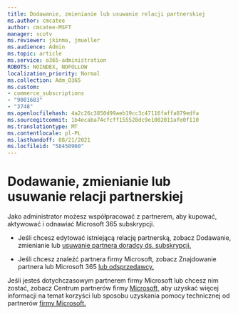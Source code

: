 ```yaml
---
title: Dodawanie, zmienianie lub usuwanie relacji partnerskiej
ms.author: cmcatee
author: cmcatee-MSFT
manager: scotv
ms.reviewer: jkinma, jmueller
ms.audience: Admin
ms.topic: article
ms.service: o365-administration
ROBOTS: NOINDEX, NOFOLLOW
localization_priority: Normal
ms.collection: Adm_O365
ms.custom:
- commerce_subscriptions
- "9001683"
- "3748"
ms.openlocfilehash: 4a2c26c3850d99aeb19cc3c47116faffa879edfa
ms.sourcegitcommit: 1b4ecaba74cfcff155528dc9e1002011afe0f110
ms.translationtype: MT
ms.contentlocale: pl-PL
ms.lasthandoff: 08/21/2021
ms.locfileid: "58450960"
---
```

# <a name="add-change-or-remove-a-partner-relationship"></a>Dodawanie, zmienianie lub usuwanie relacji partnerskiej

Jako administrator możesz współpracować z partnerem, aby kupować, aktywować i odnawiać Microsoft 365 subskrypcji. 

- Jeśli chcesz edytować istniejącą relację partnerską, zobacz Dodawanie, zmienianie lub [usuwanie partnera doradcy ds. subskrypcji.](https://docs.microsoft.com/microsoft-365/admin/misc/add-partner)

- Jeśli chcesz znaleźć partnera firmy Microsoft, zobacz Znajdowanie partnera lub Microsoft 365 [lub odsprzedawcy.](https://docs.microsoft.com/microsoft-365/admin/manage/find-your-partner-or-reseller)

Jeśli jesteś dotychczasowym partnerem firmy Microsoft lub chcesz nim zostać, zobacz Centrum partnerów firmy [Microsoft,](https://support.microsoft.com/help/4499930/partner-center-overview) aby uzyskać więcej informacji na temat korzyści lub sposobu uzyskania pomocy technicznej od partnerów [firmy Microsoft.](https://aka.ms/partnersupport)
